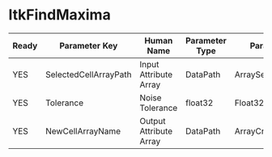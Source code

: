 # ItkFindMaxima #

| Ready | Parameter Key | Human Name | Parameter Type | Parameter Class |
|-------|---------------|------------|-----------------|----------------|
| YES | SelectedCellArrayPath | Input Attribute Array | DataPath | ArraySelectionParameter |
| YES | Tolerance | Noise Tolerance | float32 | Float32Parameter |
| YES | NewCellArrayName | Output Attribute Array | DataPath | ArrayCreationParameter |
